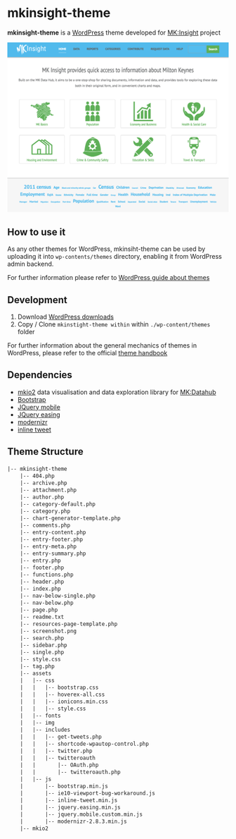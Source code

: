 # mkinsight-theme

**mkinsight-theme** is a [WordPress](https://wordpress.org) theme developed for [MK:Insight](http://mkinsight.org) project


![MK:Insight home page](screenshot.png)

## How to use it

As any other themes for WordPress, mkinsiht-theme can be used by uploading it 
into ``wp-contents/themes`` directory, enabling it from WordPress admin backend.

For further information please refer to [WordPress guide about themes](https://codex.wordpress.org/Using_Themes)


## Development

1. Download [WordPress downloads](https://wordpress.org/downloads)
2. Copy / Clone ``mkinstight-theme within`` within ``./wp-content/themes`` folder

For further information about the general mechanics of themes in WordPress, please refer to the official [theme handbook](https://developer.wordpress.org/themes/getting-started/)

## Dependencies

- [mkio2](https://github.com/mdaquin/mkio2) data visualisation and data exploration library for [MK:Datahub](https://datahub.mksmart.org)
- [Bootstrap](https://getbootstrap.com)
- [JQuery mobile](https://jquerymobile.com)
- [JQuery easing](http://gsgd.co.uk/sandbox/jquery/easing/)
- [modernizr](https://modernizr.com)
- [inline tweet](https://ireade.github.io/inlinetweetjs/)

## Theme Structure
```
|-- mkinsight-theme
    |-- 404.php
    |-- archive.php
    |-- attachment.php
    |-- author.php
    |-- category-default.php
    |-- category.php
    |-- chart-generator-template.php
    |-- comments.php
    |-- entry-content.php
    |-- entry-footer.php
    |-- entry-meta.php
    |-- entry-summary.php
    |-- entry.php
    |-- footer.php
    |-- functions.php
    |-- header.php
    |-- index.php
    |-- nav-below-single.php
    |-- nav-below.php
    |-- page.php
    |-- readme.txt
    |-- resources-page-template.php
    |-- screenshot.png
    |-- search.php
    |-- sidebar.php
    |-- single.php
    |-- style.css
    |-- tag.php
    |-- assets
    |   |-- css
    |   |   |-- bootstrap.css
    |   |   |-- hoverex-all.css
    |   |   |-- ionicons.min.css
    |   |   |-- style.css
    |   |-- fonts
    |   |-- img
    |   |-- includes
    |   |   |-- get-tweets.php
    |   |   |-- shortcode-wpautop-control.php
    |   |   |-- twitter.php
    |   |   |-- twitteroauth
    |   |       |-- OAuth.php
    |   |       |-- twitteroauth.php
    |   |-- js
    |       |-- bootstrap.min.js
    |       |-- ie10-viewport-bug-workaround.js
    |       |-- inline-tweet.min.js
    |       |-- jquery.easing.min.js
    |       |-- jquery.mobile.custom.min.js
    |       |-- modernizr-2.8.3.min.js
    |-- mkio2
```